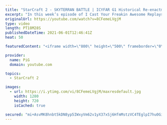 ```yaml
---
title: "StarCraft 2 - SKYTERRAN BATTLE | ICYFAR G1 Historical Re-enactment"
excerpt: "In this week’s episode of I Cast Your Freakin Awesome Replays (ICYFAR) players sent in their StarCraft 2 replays where they announce your favourite fighting force from history and use them as inspiration for your strategy (Historical Re-enactment)! Here’s a fun 2v2 game completing the challenge in humorous"
originalUrl: https://youtube.com/watch?v=8CFemeLVgjM
type: video
length: PT18M28S
publishedDateTime: 2021-06-01T12:46:41Z
heat: 50

featuredContent: "<iframe width=\"800\" height=\"500\" frameborder=\"0\" src=\"https://www.youtube.com/embed/8CFemeLVgjM\" allow=\"accelerometer; autoplay; encrypted-media; gyroscope; picture-in-picture\" allowfullscreen></iframe>"

provider:
  name: PiG
  domain: youtube.com

topics:
  - StarCraft 2

images:
  - url: https://i.ytimg.com/vi/8CFemeLVgjM/maxresdefault.jpg
    width: 1280
    height: 720
    isCached: true

secured: "mi+AsvMK8hnbt5kDN8yp5IWxyVm62v1yX37xSj6HfmMstzVC4TEglpI7hu0GiDsvTSxCElmp3CE+gbKjbyOeOQgws6LrcwlOsnaIVFmsG8FWhkOEelqdtogmKgltgk+Q4rwDaQUUHqHtaH30LQnVRqjeibv+g+GzVfG3MGnNo/g4n6wTxq1jgzazTz4MzN3U5jeaQQSdcZBeTikZJnkobNfp5QEeEvT/SL5zcEPlryJlhd5DTeXMaCKxSztxWqURrXT4jRRSOGbd5GFYSxe4uQTr2hVOPsZGXr4Ic5KYB23O0JfgycHvXBYquLFfbdDPMX+5Q8ZoiYgftL2rMR0eh7lCLOhzkQ2io84nX4olDPBAhBoQ62qJkmxyWlsRfbqv/lL23L0h49PS+K7D5vNn/tcVwZ2LzOpOeJ4jcTJtEas=;Tf7sorOo+sUmzB/iertm0Q=="
---
```


